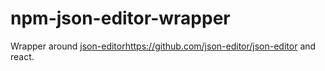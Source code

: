 # npm-json-editor-wrapper

Wrapper around [json-editor](https://github.com/json-editor/json-editor)https://github.com/json-editor/json-editor and react.
